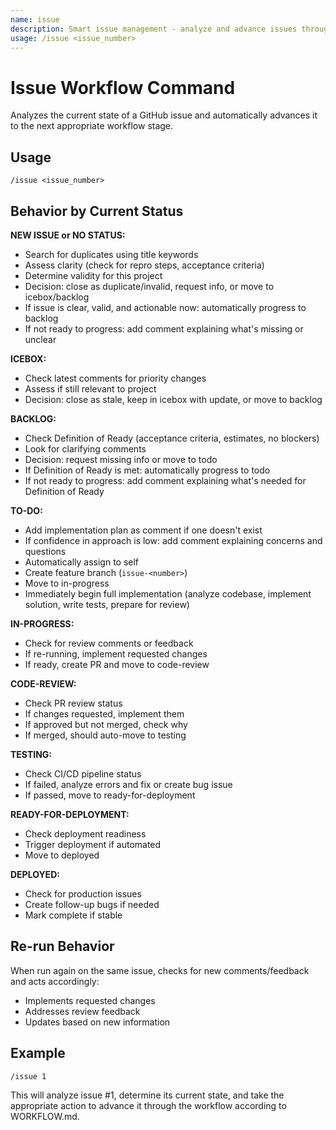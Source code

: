 ```yaml
---
name: issue
description: Smart issue management - analyze and advance issues through workflow
usage: /issue <issue_number>
---
```


# Issue Workflow Command

Analyzes the current state of a GitHub issue and automatically advances it to the next appropriate workflow stage.

## Usage
```
/issue <issue_number>
```

## Behavior by Current Status

**NEW ISSUE or NO STATUS:**
- Search for duplicates using title keywords
- Assess clarity (check for repro steps, acceptance criteria)
- Determine validity for this project
- Decision: close as duplicate/invalid, request info, or move to icebox/backlog
- If issue is clear, valid, and actionable now: automatically progress to backlog
- If not ready to progress: add comment explaining what's missing or unclear

**ICEBOX:**
- Check latest comments for priority changes
- Assess if still relevant to project
- Decision: close as stale, keep in icebox with update, or move to backlog

**BACKLOG:**
- Check Definition of Ready (acceptance criteria, estimates, no blockers)
- Look for clarifying comments
- Decision: request missing info or move to todo
- If Definition of Ready is met: automatically progress to todo
- If not ready to progress: add comment explaining what's needed for Definition of Ready

**TO-DO:**
- Add implementation plan as comment if one doesn't exist
- If confidence in approach is low: add comment explaining concerns and questions
- Automatically assign to self
- Create feature branch (`issue-<number>`)
- Move to in-progress  
- Immediately begin full implementation (analyze codebase, implement solution, write tests, prepare for review)

**IN-PROGRESS:**
- Check for review comments or feedback
- If re-running, implement requested changes
- If ready, create PR and move to code-review

**CODE-REVIEW:**
- Check PR review status
- If changes requested, implement them
- If approved but not merged, check why
- If merged, should auto-move to testing

**TESTING:**
- Check CI/CD pipeline status
- If failed, analyze errors and fix or create bug issue
- If passed, move to ready-for-deployment

**READY-FOR-DEPLOYMENT:**
- Check deployment readiness
- Trigger deployment if automated
- Move to deployed

**DEPLOYED:**
- Check for production issues
- Create follow-up bugs if needed
- Mark complete if stable

## Re-run Behavior
When run again on the same issue, checks for new comments/feedback and acts accordingly:
- Implements requested changes
- Addresses review feedback
- Updates based on new information

## Example
```
/issue 1
```

This will analyze issue #1, determine its current state, and take the appropriate action to advance it through the workflow according to WORKFLOW.md.